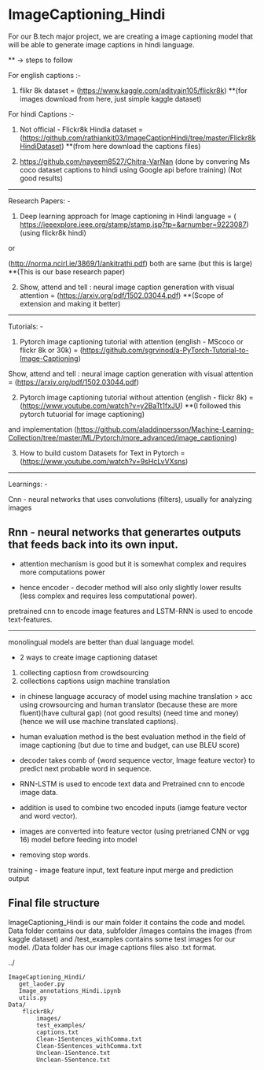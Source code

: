 # ImageCaptioning_Hindi

 For our B.tech major project, we are creating a image captioning model that will be able to generate image captions in hindi language. 

** -> steps to follow

For english captions :-

1. flikr 8k dataset = (<https://www.kaggle.com/adityajn105/flickr8k>)
**(for images download from here, just simple kaggle dataset)

For hindi Captions :-

1. Not official - Flickr8k Hindia dataset = 
(https://github.com/rathiankit03/ImageCaptionHindi/tree/master/Flickr8kHindiDataset)
**(from here download the captions files)


2. https://github.com/nayeem8527/Chitra-VarNan (done by convering Ms coco dataset captions to hindi using Google api before training) (Not good results)

-------------------------------------------------------------------------------------
Research Papers: -

1. Deep learning approach for Image captioning
in Hindi language = ( https://ieeexplore.ieee.org/stamp/stamp.jsp?tp=&arnumber=9223087)  (using flickr8k hindi)

or 

(http://norma.ncirl.ie/3869/1/ankitrathi.pdf) both are same (but this is large)
**(This is our base research paper)

2. Show, attend and tell : neural image caption generation with visual attention = (https://arxiv.org/pdf/1502.03044.pdf)
**(Scope of extension and making it better)

----------------------------------------------------------------------

Tutorials: -

1. Pytorch image captioning tutorial with attention (english - MScoco or flickr 8k or 30k) = 
(https://github.com/sgrvinod/a-PyTorch-Tutorial-to-Image-Captioning)

Show, attend and tell : neural image caption generation with visual attention = (https://arxiv.org/pdf/1502.03044.pdf)

2. Pytorch image captioning tutorial without attention (english - flickr 8k) = (https://www.youtube.com/watch?v=y2BaTt1fxJU)
**(I followed this pytorch tutuorial for image captioning)

and implementation (https://github.com/aladdinpersson/Machine-Learning-Collection/tree/master/ML/Pytorch/more_advanced/image_captioning)

3. How to build custom Datasets for Text in Pytorch = (https://www.youtube.com/watch?v=9sHcLvVXsns)


----------------------------------------------
Learnings: -

Cnn - neural networks that uses convolutions (filters), usually for analyzing images

Rnn - neural networks that generartes outputs that feeds back into its own input.
-------
- attention mechanism is good but it is somewhat complex and requires more computations power

- hence encoder - decoder method will also only slightly lower results (less complex and requires less computational power).

pretrained cnn to encode image features and LSTM-RNN is used to encode text-features.

---------
monolingual models are better than dual language model.

- 2 ways to create image captioning dataset 
1) collecting captiosn from crowdsourcing 
2) collections captions usign machine translation

- in chinese language
accuracy of model using machine translation > acc using crowsourcing and human translator (because these are more fluent)(have cultural gap) (not good results) (need time and money) (hence we will use machine translated captions).

- human evaluation method is the best evaluation method in the field of image captioning (but due to time and budget, can use BLEU score)

- decoder takes comb of {word sequence vector, Image feature vector} to predict next probable word in sequence.

- RNN-LSTM is used to encode text data and Pretrained cnn to encode image data.

- addition is used to combine two encoded inputs (iamge feature vector and word vector).

- images are converted into feature vector (using pretrianed CNN or vgg 16) model before feeding into model

- removing stop words.

training -
	image feature input, text feature input
	merge and prediction output

## Final file structure

ImageCaptioning_Hindi is our main folder it contains the code and model.
Data folder contains our data, subfolder /images contains the images (from kaggle dataset) and /test_examples contains some test images for our model.
/Data folder has our image captions files also .txt format.

../

    ImageCaptioning_Hindi/
       get_laoder.py
       Image_annotations_Hindi.ipynb
       utils.py
    Data/
        flickr8k/
            images/
            test_examples/
            captions.txt
            Clean-1Sentences_withComma.txt
            Clean-5Sentences_withComma.txt
            Unclean-1Sentence.txt
            Unclean-5Sentence.txt
            
